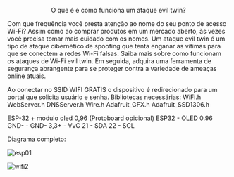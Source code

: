 <p style="text-align: center;">O que é e como funciona um ataque evil twin?</p>


Com que frequência você presta atenção ao nome do seu ponto de acesso Wi-Fi? Assim como ao comprar produtos em um mercado aberto, às vezes você precisa tomar mais cuidado com os nomes. Um ataque evil twin é um tipo de ataque cibernético de spoofing que tenta enganar as vítimas para que se conectem a redes Wi-Fi falsas. Saiba mais sobre como funcionam os ataques de Wi-Fi evil twin. Em seguida, adquira uma ferramenta de segurança abrangente para se proteger contra a variedade de ameaças online atuais.

Ao conectar no SSID WIFI GRATIS o dispositivo é redirecionado para um portal que solicita usuário e senha.
Bibliotecas necessárias:
WiFi.h
WebServer.h
DNSServer.h
Wire.h
Adafruit_GFX.h
Adafruit_SSD1306.h

ESP-32 + modulo oled 0,96 (Protoboard opicional)
ESP32 - OLED 0.96
GND-   -   GND-
3,3+  -    VvC
21    -    SDA
22    -    SCL


Diagrama completo:

![esp01](https://github.com/user-attachments/assets/8bfd7af9-bf85-4b8b-939f-3c195f6f2a30)

![wifi2](https://github.com/user-attachments/assets/fa404761-1876-4c86-a7b8-2c88974fb673)
